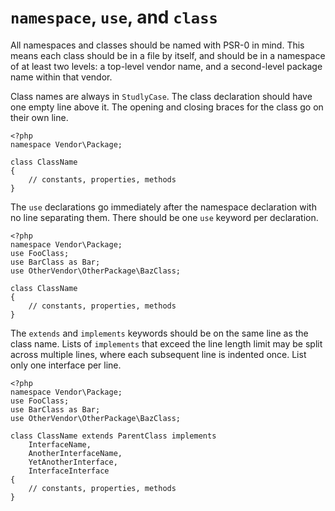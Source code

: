 `namespace`, `use`, and `class`
===============================

All namespaces and classes should be named with PSR-0 in mind. This means each
class should be in a file by itself, and should be in a namespace of at least
two levels: a top-level vendor name, and a second-level package name within
that vendor.

Class names are always in `StudlyCase`. The class declaration should have one
empty line above it. The opening and closing braces for the class go on their
own line.

    <?php
    namespace Vendor\Package;
    
    class ClassName
    {
        // constants, properties, methods
    }

The `use` declarations go immediately after the namespace declaration with no
line separating them. There should be one `use` keyword per declaration.

    <?php
    namespace Vendor\Package;
    use FooClass;
    use BarClass as Bar;
    use OtherVendor\OtherPackage\BazClass;
    
    class ClassName
    {
        // constants, properties, methods
    }

The `extends` and `implements` keywords should be on the same line as the
class name. Lists of `implements` that exceed the line length limit may be
split across multiple lines, where each subsequent line is indented once.
List only one interface per line.

    <?php
    namespace Vendor\Package;
    use FooClass;
    use BarClass as Bar;
    use OtherVendor\OtherPackage\BazClass;
    
    class ClassName extends ParentClass implements
        InterfaceName,
        AnotherInterfaceName,
        YetAnotherInterface,
        InterfaceInterface
    {
        // constants, properties, methods
    }

